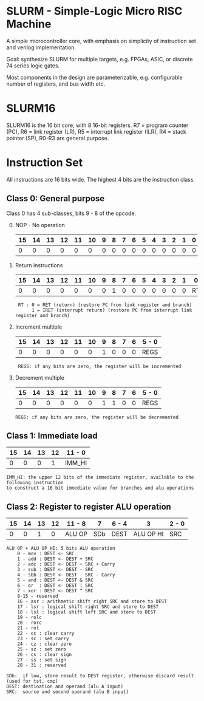SLURM - Simple-Logic Micro RISC Machine
======================================

A simple microcontroller core, with emphasis on simplicity of instruction set and verilog implementation. 

Goal: synthesize SLURM for multiple targets, e.g. FPGAs, ASIC, or discrete 74 series logic gates.

Most components in the design are parameterizable, e.g. configurable number of registers, and bus width etc.

SLURM16
=======

SLURM16 is the 16 bit core, with 8 16-bit registers. R7 = program counter (PC), R6 = link 
register (LR), R5 = interrupt link register (ILR), R4 = stack pointer (SP), R0-R3 are general purpose. 

Instruction Set
===============

All instructions are 16 bits wide. The highest 4 bits are the instruction class.

Class 0: General purpose
------------------------

Class 0 has 4 sub-classes, bits 9 - 8 of the opcode.

0. NOP - No operation

    |15 | 14 | 13 | 12 | 11 | 10 | 9 | 8 | 7 | 6 | 5 | 4 | 3 | 2 | 1 | 0 |
    |---|----|----|----|----|----|---|---|---|---|---|---|---|---|---|---|
    |0  | 0  | 0  | 0  | 0  | 0  | 0 | 0 | 0 | 0 | 0 | 0 | 0 | 0 | 0 | 0 |

1. Return instructions

    |15 | 14 | 13 | 12 | 11 | 10 | 9 | 8 | 7 | 6 | 5 | 4 | 3 | 2 | 1 | 0  |
    |---|----|----|----|----|----|---|---|---|---|---|---|---|---|---|----|
    |0  | 0  | 0  | 0  | 0  | 0  | 0 | 1 | 0 | 0 | 0 | 0 | 0 | 0 | 0 | RT |

        RT : 0 = RET (return) (restore PC from link register and branch)
             1 = IRET (interrupt return) (restore PC from interrupt link register and branch)

2. Increment multiple


    |15 | 14 | 13 | 12 | 11 | 10 | 9 | 8 | 7 | 6 | 5 - 0 |
    |---|----|----|----|----|----|---|---|---|---|-------|
    |0  | 0  | 0  | 0  | 0  | 0  | 1 | 0 | 0 | 0 | REGS  |

        REGS: if any bits are zero, the register will be incremented

3.  Decrement multiple

    |15 | 14 | 13 | 12 | 11 | 10 | 9 | 8 | 7 | 6 | 5 - 0 |
    |---|----|----|----|----|----|---|---|---|---|-------|
    |0  | 0  | 0  | 0  | 0  | 0  | 1 | 1 | 0 | 0 | REGS  |

        REGS: if any bits are zero, the register will be decremented

Class 1:  Immediate load
------------------------

|15 | 14 | 13 | 12 | 11 - 0 |
|---|----|----|----|--------|
|0  | 0  | 0  | 1  | IMM_HI |

    IMM_HI: the upper 12 bits of the immediate register, available to the following instruction
    to construct a 16 bit immediate value for branches and alu operations

Class 2: Register to register ALU operation
-------------------------------------------

|15 | 14 | 13 | 12 | 11 - 8 | 7   | 6 - 4 |      3    | 2 - 0 |
|---|----|----|----|--------|-----|-------|-----------|-------|
|0  | 0  | 1  | 0  | ALU OP | SDb | DEST  | ALU OP HI |  SRC  |


    ALU OP + ALU OP HI: 5 bits ALU operation
        0 - mov : DEST <- SRC
        1 - add : DEST <- DEST + SRC
        2 - adc : DEST <- DEST + SRC + Carry
        3 - sub : DEST <- DEST - SRC
        4 - sbb : DEST <- DEST - SRC - Carry
        5 - and : DEST <- DEST & SRC
        6 - or  : DEST <- DEST | SRC
        7 - xor : DEST <- DEST ^ SRC
        8-15 - reserved
        16 - asr : arithmetic shift right SRC and store to DEST
        17 - lsr : logical shift right SRC and store to DEST
        18 - lsl : logical shift left SRC and store to DEST
        19 - rolc
        20 - rorc
        21 - rol
        22 - cc : clear carry
        23 - sc : set carry
        24 - cz : clear zero
        25 - sz : set zero
        26 - cs : clear sign
        27 - ss : set sign
        28 - 31 : reserved
 
    SDb:  if low, store result to DEST register, otherwise discard result (used for tst, cmp)
    DEST: destination and operand (alu A input)
    SRC:  source and second operand (alu B input)


